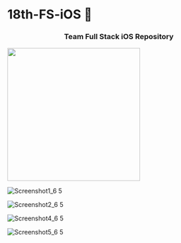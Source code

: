 # 18th-FS-iOS :apple:

<h3 align="center"> Team  Full Stack iOS Repository</h3>

<img src="https://user-images.githubusercontent.com/41604678/147725421-89384a16-d810-47f3-a816-949a68853f7e.jpg" width="300" height="300">


![Screenshot1_6 5](https://user-images.githubusercontent.com/41604678/147725421-89384a16-d810-47f3-a816-949a68853f7e.jpg)

![Screenshot2_6 5](https://user-images.githubusercontent.com/41604678/147725439-a4db345a-0590-4db1-b3e2-9d9802289a68.png)

![Screenshot4_6 5](https://user-images.githubusercontent.com/41604678/147725479-11c9747b-be31-41c4-accb-dc783c3a2730.png)

![Screenshot5_6 5](https://user-images.githubusercontent.com/41604678/147725484-4604c3c6-92e7-4393-acba-f2d1a3f6a510.png)

